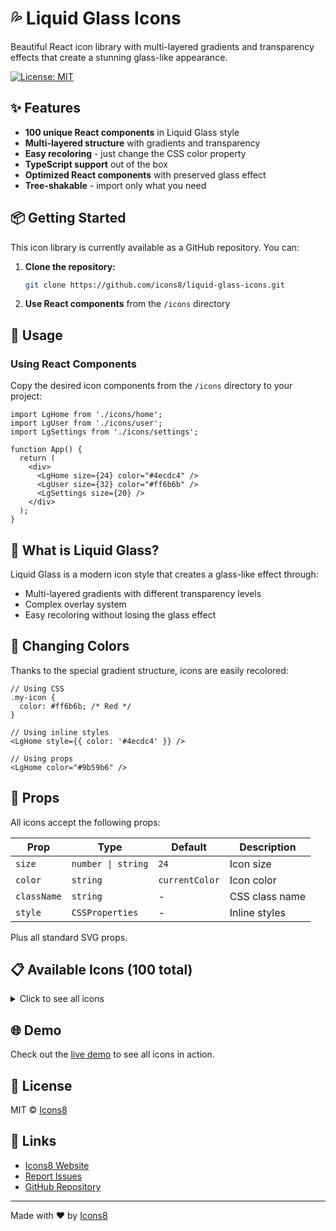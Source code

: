 # 💦 Liquid Glass Icons

Beautiful React icon library with multi-layered gradients and transparency effects that create a stunning glass-like appearance.

[![License: MIT](https://img.shields.io/badge/License-MIT-yellow.svg)](https://opensource.org/licenses/MIT)

## ✨ Features

- **100 unique React components** in Liquid Glass style
- **Multi-layered structure** with gradients and transparency
- **Easy recoloring** - just change the CSS color property
- **TypeScript support** out of the box
- **Optimized React components** with preserved glass effect
- **Tree-shakable** - import only what you need

## 📦 Getting Started

This icon library is currently available as a GitHub repository. You can:

1. **Clone the repository:**
   ```bash
   git clone https://github.com/icons8/liquid-glass-icons.git
   ```

2. **Use React components** from the `/icons` directory

## 🚀 Usage

### Using React Components

Copy the desired icon components from the `/icons` directory to your project:

```tsx
import LgHome from './icons/home';
import LgUser from './icons/user';
import LgSettings from './icons/settings';

function App() {
  return (
    <div>
      <LgHome size={24} color="#4ecdc4" />
      <LgUser size={32} color="#ff6b6b" />
      <LgSettings size={20} />
    </div>
  );
}
```

## 🎨 What is Liquid Glass?

Liquid Glass is a modern icon style that creates a glass-like effect through:
- Multi-layered gradients with different transparency levels
- Complex overlay system
- Easy recoloring without losing the glass effect

## 🎨 Changing Colors

Thanks to the special gradient structure, icons are easily recolored:

```tsx
// Using CSS
.my-icon {
  color: #ff6b6b; /* Red */
}

// Using inline styles
<LgHome style={{ color: '#4ecdc4' }} />

// Using props
<LgHome color="#9b59b6" />
```

## 🔧 Props

All icons accept the following props:

| Prop | Type | Default | Description |
|------|------|---------|-------------|
| `size` | `number \| string` | `24` | Icon size |
| `color` | `string` | `currentColor` | Icon color |
| `className` | `string` | - | CSS class name |
| `style` | `CSSProperties` | - | Inline styles |

Plus all standard SVG props.

## 📋 Available Icons (100 total)

<details>
<summary>Click to see all icons</summary>

- LgAbout
- LgAddUserMale
- LgAppointmentReminders
- LgBack
- LgBinoculars
- LgBookmark
- LgBookmarkRibbon
- LgBox
- LgBriefcase
- LgCalendar
- LgCancel
- LgCancel2
- LgCheckAll
- LgChecked
- LgChecked2
- LgCheckmark
- LgClock
- LgCloseWindow
- LgComboChart
- LgConferenceCall
- LgContacts
- LgCursor
- LgDelete
- LgDeleteSign
- LgDocument
- LgDomain
- LgDownload
- LgDownloads2
- LgEdit
- LgEmail
- LgEmptyTrush
- LgExit
- LgExpandArrow
- LgExternalLink
- LgFacebook
- LgFacebookNew
- LgFile
- LgFilledTrash
- LgFolderInvoices
- LgFolderInvoices19
- LgForYou
- LgForward
- LgGeminiAi
- LgGmail
- LgGoogleLogo
- LgGroups
- LgHandCursor
- LgHome
- LgIdea
- LgImageFile
- LgInfo
- LgInstagramNew
- LgKey
- LgLike
- LgLinkedin
- LgLock
- LgMailboxClosedFlagDown
- LgMaintenance
- LgMarker
- LgMenu
- LgMusic
- LgNews
- LgNoSynchronize
- LgOK
- LgOpenedFolder
- LgPhone
- LgPicture
- LgPinterest
- LgPlus
- LgPlusMath
- LgPuzzle
- LgRefresh
- LgRestart
- LgSave
- LgScroll
- LgSearch
- LgSecuredLetter
- LgService
- LgSettings
- LgShare
- LgShare2
- LgShare3
- LgShutdown
- LgSpeechBubble
- LgStar
- LgSun
- LgSupport
- LgSynchronize
- LgToolbox
- LgTrash
- LgTwitter
- LgUncheckAll
- LgUnlock
- LgUpload2
- LgUser
- LgUserFemale
- LgUserMale
- LgVisible
- LgWhatsapp
- LgYoutubePlay

</details>

## 🌐 Demo

Check out the [live demo](https://icons8.github.io/liquid-glass-icons) to see all icons in action.

## 📄 License

MIT © [Icons8](https://icons8.com)

## 🔗 Links

- [Icons8 Website](https://icons8.com)
- [Report Issues](https://github.com/icons8/liquid-glass-icons/issues)
- [GitHub Repository](https://github.com/icons8/liquid-glass-icons)

---

Made with ❤️ by [Icons8](https://icons8.com) 